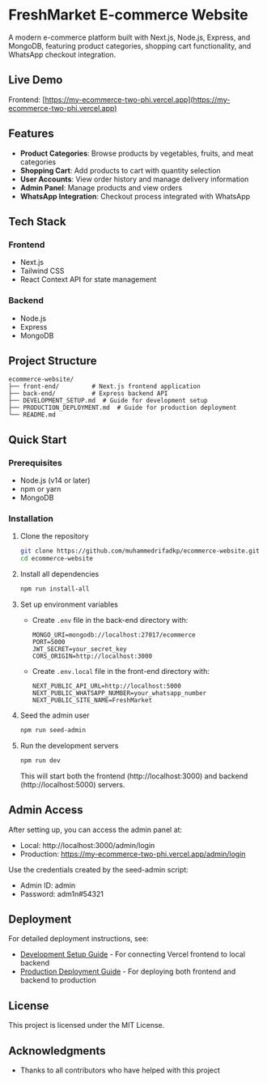 # FreshMarket E-commerce Website

A modern e-commerce platform built with Next.js, Node.js, Express, and MongoDB, featuring product categories, shopping cart functionality, and WhatsApp checkout integration.

## Live Demo

Frontend: [https://my-ecommerce-two-phi.vercel.app](https://my-ecommerce-two-phi.vercel.app)

## Features

- **Product Categories**: Browse products by vegetables, fruits, and meat categories
- **Shopping Cart**: Add products to cart with quantity selection
- **User Accounts**: View order history and manage delivery information
- **Admin Panel**: Manage products and view orders
- **WhatsApp Integration**: Checkout process integrated with WhatsApp

## Tech Stack

### Frontend
- Next.js
- Tailwind CSS
- React Context API for state management

### Backend
- Node.js
- Express
- MongoDB

## Project Structure

```
ecommerce-website/
├── front-end/         # Next.js frontend application
├── back-end/          # Express backend API
├── DEVELOPMENT_SETUP.md  # Guide for development setup
├── PRODUCTION_DEPLOYMENT.md  # Guide for production deployment
└── README.md
```

## Quick Start

### Prerequisites
- Node.js (v14 or later)
- npm or yarn
- MongoDB

### Installation

1. Clone the repository
   ```bash
   git clone https://github.com/muhammedrifadkp/ecommerce-website.git
   cd ecommerce-website
   ```

2. Install all dependencies
   ```bash
   npm run install-all
   ```

3. Set up environment variables
   - Create `.env` file in the back-end directory with:
     ```
     MONGO_URI=mongodb://localhost:27017/ecommerce
     PORT=5000
     JWT_SECRET=your_secret_key
     CORS_ORIGIN=http://localhost:3000
     ```
   - Create `.env.local` file in the front-end directory with:
     ```
     NEXT_PUBLIC_API_URL=http://localhost:5000
     NEXT_PUBLIC_WHATSAPP_NUMBER=your_whatsapp_number
     NEXT_PUBLIC_SITE_NAME=FreshMarket
     ```

4. Seed the admin user
   ```bash
   npm run seed-admin
   ```

5. Run the development servers
   ```bash
   npm run dev
   ```

   This will start both the frontend (http://localhost:3000) and backend (http://localhost:5000) servers.

## Admin Access

After setting up, you can access the admin panel at:
- Local: http://localhost:3000/admin/login
- Production: https://my-ecommerce-two-phi.vercel.app/admin/login

Use the credentials created by the seed-admin script:
- Admin ID: admin
- Password: adm1n#54321

## Deployment

For detailed deployment instructions, see:
- [Development Setup Guide](DEVELOPMENT_SETUP.md) - For connecting Vercel frontend to local backend
- [Production Deployment Guide](PRODUCTION_DEPLOYMENT.md) - For deploying both frontend and backend to production

## License

This project is licensed under the MIT License.

## Acknowledgments

- Thanks to all contributors who have helped with this project

